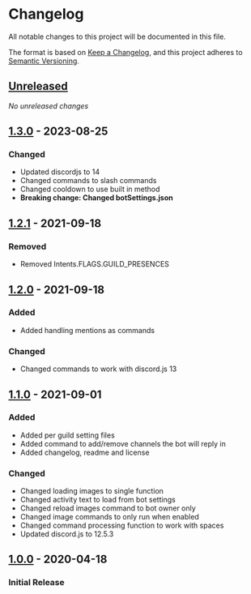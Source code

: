 # Changelog
All notable changes to this project will be documented in this file.

The format is based on [Keep a Changelog](https://keepachangelog.com/en/1.0.0/),
and this project adheres to [Semantic Versioning](https://semver.org/spec/v2.0.0.html).

## [Unreleased]
_No unreleased changes_

## [1.3.0] - 2023-08-25
### Changed
- Updated discordjs to 14
- Changed commands to slash commands
- Changed cooldown to use built in method
- **Breaking change: Changed botSettings.json**

## [1.2.1] - 2021-09-18
### Removed
- Removed Intents.FLAGS.GUILD_PRESENCES

## [1.2.0] - 2021-09-18
### Added
- Added handling mentions as commands

### Changed
- Changed commands to work with discord.js 13

## [1.1.0] - 2021-09-01
### Added
- Added per guild setting files 
- Added command to add/remove channels the bot will reply in 
- Added changelog, readme and license

### Changed 
- Changed loading images to single function 
- Changed activity text to load from bot settings
- Changed reload images command to bot owner only 
- Changed image commands to only run when enabled
- Changed command processing function to work with spaces
- Updated discord.js to 12.5.3 

## [1.0.0] - 2020-04-18
### Initial Release

[1.3.0]: https://github.com/VariXx/frogbot/tree/v1.3.0
[1.2.1]: https://github.com/VariXx/frogbot/tree/v1.2.1
[1.2.0]: https://github.com/VariXx/frogbot/tree/v1.2.0
[1.1.0]: https://github.com/VariXx/frogbot/tree/v1.1.0
[1.0.0]: https://github.com/VariXx/frogbot/tree/v1.0.0
[Unreleased]: https://github.com/VariXx/frogbot/compare/master...develop